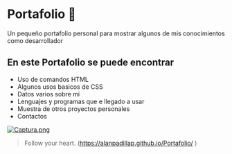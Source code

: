 # Portafolio 💚
Un pequeño portafolio personal para mostrar algunos de mis conocimientos como desarrollador 


## En este Portafolio se puede encontrar
* Uso de comandos HTML
* Algunos usos basicos de CSS
* Datos varios sobre mi
* Lenguajes y programas que e llegado a usar
* Muestra de otros proyectos personales
* Contactos 

[![Captura.png](https://i.postimg.cc/J7K16xpC/Captura.png)](https://postimg.cc/LhYKhtdx)

> Follow your heart. (https://alanpadillap.github.io/Portafolio/ )
